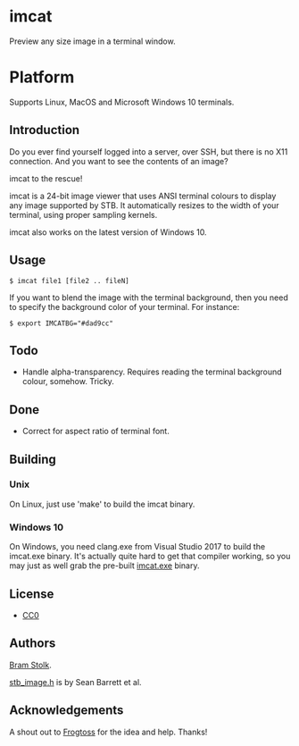 # imcat

Preview any size image in a terminal window.


# Platform

Supports Linux, MacOS and Microsoft Windows 10 terminals.


## Introduction

Do you ever find yourself logged into a server, over SSH, but there is no X11 connection.
And you want to see the contents of an image?

imcat to the rescue!

imcat is a 24-bit image viewer that uses ANSI terminal colours to display any image supported by STB.
It automatically resizes to the width of your terminal, using proper sampling kernels.

imcat also works on the latest version of Windows 10.

## Usage

```
$ imcat file1 [file2 .. fileN]
```

If you want to blend the image with the terminal background, then you need to specify the background color of your terminal. For instance:

```
$ export IMCATBG="#dad9cc"
```

## Todo

* Handle alpha-transparency. Requires reading the terminal background colour, somehow. Tricky.

## Done

* Correct for aspect ratio of terminal font.

## Building

### Unix
On Linux, just use 'make' to build the imcat binary.

### Windows 10
On Windows, you need clang.exe from Visual Studio 2017 to build the imcat.exe binary. It's actually quite hard to get that compiler working, so you may just as well grab the pre-built <A HREF="https://stolk.org/imcat/imcat.exe">imcat.exe</A> binary.

## License

* [CC0](https://creativecommons.org/publicdomain/zero/1.0/)

## Authors

[Bram Stolk](http://stolk.org).

[stb_image.h](http://nothings.org/stb_image.h) is by Sean Barrett et al.

## Acknowledgements

A shout out to [Frogtoss](http://github.com/mlabbe) for the idea and help. Thanks!

